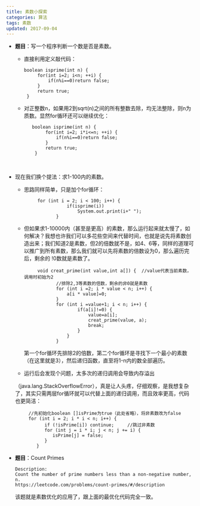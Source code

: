 ```yaml
---
title: 素数小探索
categories: 算法
tags: 素数
updated: 2017-09-04 
---
```


- **题目**：写一个程序判断一个数是否是素数。

  - 直接利用定义敲代码：

       ```
       boolean isprime(int n) {
       		for(int i=2; i<n; ++i) {
       			if(n%i==0)return false;
       		}
       		return true;
       	}
       ```

  - 对正整数n，如果用2到sqrt(n)之间的所有整数去除，均无法整除，则n为质数。显然for循环还可以继续优化：

    ```
       boolean isprime(int n) {
       		for(int i=2; i*i<=n; ++i) {
       			if(n%i==0)return false;
       		}
       		return true;
       	}
    ```
    ​

- 现在我们换个提法：求1-100内的素数。

  - 思路同样简单，只是加个for循环：

    ```
         for (int i = 2; i < 100; i++) {
         			if(isprime(i))
         				System.out.print(i+" ");
         		}
    ```

  - 但如果求1-10000内（甚至是更高）的素数，那么运行起来就太慢了，如何解决？我想也许我们可以多花些空间来代替时间，也就是说先将素数创造出来；我们知道2是素数，但2的倍数就不是，如4、6等，同样的道理可以推广到所有素数，那么我们就可以先将素数的倍数设为0，那么遍历完后，剩余的 !0数就是素数了。

    ```
         void creat_prime(int value,int a[]) {	//value代表当前素数，调用时初始为2
         		//排除2,3等素数的倍数，剩余的非0就是素数
         		for (int i =2; i * value < n; i++) {
         			a[i * value]=0;
         		}
         		for (int i =value+1; i < n; i++) {
         				if(a[i]!=0) {
         					value=a[i];
         					creat_prime(value, a);
         					break;
         				}
         			}
         		}     		
    ```
    第一个for循环先排除2的倍数，第二个for循环是寻找下一个最小的素数（在这里就是3），然后递归函数，直至将1-n内的数全部遍历。

  - 运行后会发现个问题，太多次的递归调用会导致内存溢出

  （java.lang.StackOverflowError），真是让人头疼，仔细观察，是我想复杂了，其实只需两层for循环就可以代替上面的递归调用，而且效率更高，代码也更简洁：

  ```
       //先初始化boolean []isPrime为true（此处省略），将非素数改为false
       for (int i = 2; i * i < n; i++) {
             if (!isPrime[i]) continue;		//跳过非素数
             for (int j = i * i; j < n; j += i) {
                isPrime[j] = false;
             }
          }
  ```

- **题目**：Count Primes

  ```
  Description:
  Count the number of prime numbers less than a non-negative number, n.
  https://leetcode.com/problems/count-primes/#/description
  ```
  该题就是素数优化的应用了，跟上面的最优化代码完全一致。